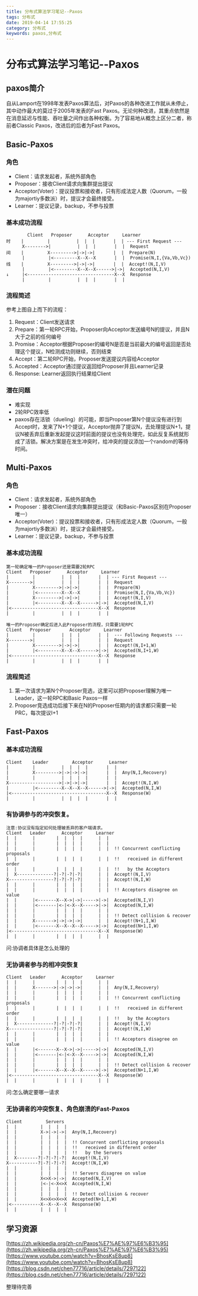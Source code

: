 ```yaml
---
title: 分布式算法学习笔记--Paxos
tags: 分布式
date: 2019-04-14 17:55:25
category: 分布式
keywords: paxos,分布式
---
```


# 分布式算法学习笔记--Paxos    

## paxos简介
自从Lamport在1998年发表Paxos算法后，对Paxos的各种改进工作就从未停止，其中动作最大的莫过于2005年发表的Fast Paxos。无论何种改进，其重点依然是在消息延迟与性能、吞吐量之间作出各种权衡。为了容易地从概念上区分二者，称前者Classic Paxos，改进后的后者为Fast Paxos。

<!--more-->

## Basic-Paxos

### 角色

- Client：请求发起者，系统外部角色
- Proposer：接收Client请求向集群提出提议
- Acceptor(Voter)：提议投票和接收者，只有形成法定人数（Quorum，一般为majortiy多数派）时，提议才会最终接受。
- Learner：提议记录，backup，不参与投票

### 基本成功流程
            Client   Proposer      Acceptor     Learner
    时    |         |          |  |  |       |  | --- First Request ---
          X-------->|          |  |  |       |  |  Request
    间    |         X--------->|->|->|       |  |  Prepare(N)
          |         |<---------X--X--X       |  |  Promise(N,I,{Va,Vb,Vc})
    线    |         X--------->|->|->|       |  |  Accept!(N,I,V)
          |         |<---------X--X--X------>|->|  Accepted(N,I,V)
    ↓     |<---------------------------------X--X  Response
          |         |          |  |  |       |  |

### 流程简述

参考上图自上而下的流程：
1. Request：Client发送请求
2. Prepare：第一轮RPC开始，Proposer向Acceptor发送编号N的提议，并且N大于之前的任何编号
3. Promise：Acceptor根据Proposer的编号N是否是当前最大的编号返回是否处理这个提议，N检测成功则继续，否则结束
4. Accept：第二轮RPC开始，Proposer发送提议内容给Acceptor
5. Accepted：Acceptor通过提议返回给Proposer并且Learner记录
6. Response: Learner返回执行结果给Client


### 潜在问题
- 难实现
- 2轮RPC效率低
- paxos存在活锁（dueling）的可能，即当Proposer第N个提议没有进行到Accept时，发来了N+1个提议，Acceptor抛弃了提议N，去处理提议N+1，提议N被丢弃后重新发起提议这时前面的提议也没有处理完，如此反复系统就形成了活锁。解决方案是在发生冲突时，给冲突的提议添加一个random的等待时间。

## Multi-Paxos

### 角色

- Client：请求发起者，系统外部角色
- Proposer：接收Client请求向集群提出提议（和Basic-Paxos区别在Proposer唯一）
- Acceptor(Voter)：提议投票和接收者，只有形成法定人数（Quorum，一般为majortiy多数派）时，提议才会最终接受。
- Learner：提议记录，backup，不参与投票

### 基本成功流程

    第一轮确定唯一的Proposer还是需要2轮RPC
    Client   Proposer      Acceptor     Learner
    |         |          |  |  |       |  | --- First Request ---
    X-------->|          |  |  |       |  |  Request
    |         X--------->|->|->|       |  |  Prepare(N)
    |         |<---------X--X--X       |  |  Promise(N,I,{Va,Vb,Vc})
    |         X--------->|->|->|       |  |  Accept!(N,I,V)
    |         |<---------X--X--X------>|->|  Accepted(N,I,V)
    |<---------------------------------X--X  Response
    |         |          |  |  |       |  |  

    唯一的Proposer确定后进入此Proposer的流程，只需要1轮RPC
    Client   Proposer       Acceptor     Learner
    |         |          |  |  |       |  |  --- Following Requests ---
    X-------->|          |  |  |       |  |  Request
    |         X--------->|->|->|       |  |  Accept!(N,I+1,W)
    |         |<---------X--X--X------>|->|  Accepted(N,I+1,W)
    |<---------------------------------X--X  Response
    |         |          |  |  |       |  |

### 流程简述
1. 第一次请求为第N个Proposer竞选，这里可以把Proposer理解为唯一Leader，这一轮RPC和Basic Paxos一样
2. Proposer竞选成功后接下来在N的Proposer任期内的请求都只需要一轮PRC，每次提议I+1

## Fast-Paxos

### 基本成功流程

    Client    Leader         Acceptor      Learner
    |         |          |  |  |  |       |  |
    |         X--------->|->|->|->|       |  |  Any(N,I,Recovery)
    |         |          |  |  |  |       |  |
    X------------------->|->|->|->|       |  |  Accept!(N,I,W)
    |         |<---------X--X--X--X------>|->|  Accepted(N,I,W)
    |<------------------------------------X--X  Response(W)
    |         |          |  |  |  |       |  |



### 有协调参与的冲突恢复。

    注意:协议没有指定如何处理被丢弃的客户端请求。
    Client   Leader      Acceptor     Learner
    |  |      |        |  |  |  |      |  |
    |  |      |        |  |  |  |      |  |
    |  |      |        |  |  |  |      |  |  !! Concurrent conflicting proposals
    |  |      |        |  |  |  |      |  |  !!   received in different order
    |  |      |        |  |  |  |      |  |  !!   by the Acceptors
    |  X--------------?|-?|-?|-?|      |  |  Accept!(N,I,V)
    X-----------------?|-?|-?|-?|      |  |  Accept!(N,I,W)
    |  |      |        |  |  |  |      |  |
    |  |      |        |  |  |  |      |  |  !! Acceptors disagree on value
    |  |      |<-------X--X->|->|----->|->|  Accepted(N,I,V)
    |  |      |<-------|<-|<-X--X----->|->|  Accepted(N,I,W)
    |  |      |        |  |  |  |      |  |
    |  |      |        |  |  |  |      |  |  !! Detect collision & recover
    |  |      X------->|->|->|->|      |  |  Accept!(N+1,I,W)
    |  |      |<-------X--X--X--X----->|->|  Accepted(N+1,I,W)
    |<---------------------------------X--X  Response(W)
    |  |      |        |  |  |  |      |  |

问:协调者具体是怎么处理的

### 无协调者参与的相冲突恢复

    Client   Leader      Acceptor     Learner
    |  |      |        |  |  |  |      |  |
    |  |      X------->|->|->|->|      |  |  Any(N,I,Recovery)
    |  |      |        |  |  |  |      |  |
    |  |      |        |  |  |  |      |  |  !! Concurrent conflicting proposals
    |  |      |        |  |  |  |      |  |  !!   received in different order
    |  |      |        |  |  |  |      |  |  !!   by the Acceptors
    |  X--------------?|-?|-?|-?|      |  |  Accept!(N,I,V)
    X-----------------?|-?|-?|-?|      |  |  Accept!(N,I,W)
    |  |      |        |  |  |  |      |  |
    |  |      |        |  |  |  |      |  |  !! Acceptors disagree on value
    |  |      |<-------X--X->|->|----->|->|  Accepted(N,I,V)
    |  |      |<-------|<-|<-X--X----->|->|  Accepted(N,I,W)
    |  |      |        |  |  |  |      |  |
    |  |      |        |  |  |  |      |  |  !! Detect collision & recover
    |  |      |<-------X--X--X--X----->|->|  Accepted(N+1,I,W)
    |<---------------------------------X--X  Response(W)
    |  |      |        |  |  |  |      |  |

问:怎么确定要哪一请求

### 无协调者的冲突恢复、角色崩溃的Fast-Paxos

    Client         Servers
    |  |         |  |  |  |
    |  |         X->|->|->|  Any(N,I,Recovery)
    |  |         |  |  |  |
    |  |         |  |  |  |  !! Concurrent conflicting proposals
    |  |         |  |  |  |  !!   received in different order
    |  |         |  |  |  |  !!   by the Servers
    |  X--------?|-?|-?|-?|  Accept!(N,I,V)
    X-----------?|-?|-?|-?|  Accept!(N,I,W)
    |  |         |  |  |  |
    |  |         |  |  |  |  !! Servers disagree on value
    |  |         X<>X->|->|  Accepted(N,I,V)
    |  |         |<-|<-X<>X  Accepted(N,I,W)
    |  |         |  |  |  |
    |  |         |  |  |  |  !! Detect collision & recover
    |  |         X<>X<>X<>X  Accepted(N+1,I,W)
    |<-----------X--X--X--X  Response(W)
    |  |         |  |  |  |

## 学习资源

[https://zh.wikipedia.org/zh-cn/Paxos%E7%AE%97%E6%B3%95](https://zh.wikipedia.org/zh-cn/Paxos%E7%AE%97%E6%B3%95)
[https://www.youtube.com/watch?v=BhosKsE8up8](https://www.youtube.com/watch?v=BhosKsE8up8)
[https://blog.csdn.net/chen77716/article/details/7297122](https://blog.csdn.net/chen77716/article/details/7297122)

整理待完善
